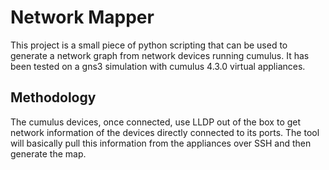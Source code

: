 # Network Mapper 
This project is a small piece of python scripting that can be used to
generate a network graph from network devices running cumulus. It has been tested on 
a gns3 simulation with cumulus 4.3.0 virtual appliances.

## Methodology
The cumulus devices, once connected, use LLDP out of the box to get network information of the devices directly connected to 
its ports. The tool will basically pull this information from the appliances over SSH and then generate the map.

